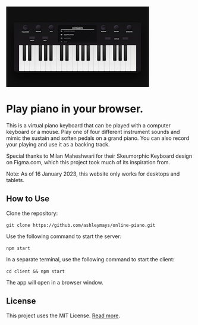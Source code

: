 ![Gif of piano playing using the online piano](./client/public/images/piano-playing.gif)

# Play piano in your browser.

This is a virtual piano keyboard that can be played with a computer keyboard or a mouse. Play one of four different instrument sounds and mimic the sustain and soften pedals on a grand piano. You can also record your playing and use it as a backing track.

Special thanks to Milan Maheshwari for their Skeumorphic Keyboard design on Figma.com, which this project took much of its inspiration from.

Note: As of 16 January 2023, this website only works for desktops and tablets.

## How to Use
Clone the repository:

`git clone https://github.com/ashleymays/online-piano.git`

Use the following command to start the server:

`npm start`

In a separate terminal, use the following command to start the client:

`cd client && npm start`

The app will open in a browser window.

## License
This project uses the MIT License. [Read more](docs/LICENSE.md).
